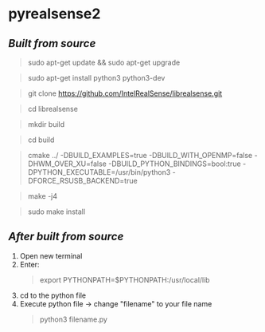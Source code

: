 # **pyrealsense2**
## ***Built from source***

> sudo apt-get update && sudo apt-get upgrade

> sudo apt-get install python3 python3-dev

> git clone https://github.com/IntelRealSense/librealsense.git

> cd librealsense

> mkdir build

> cd build

> cmake ../ -DBUILD_EXAMPLES=true -DBUILD_WITH_OPENMP=false -DHWM_OVER_XU=false -DBUILD_PYTHON_BINDINGS=bool:true -DPYTHON_EXECUTABLE=/usr/bin/python3 -DFORCE_RSUSB_BACKEND=true

> make -j4

> sudo make install

## ***After built from source***
1.  Open new terminal
2.  Enter:
    > export PYTHONPATH=$PYTHONPATH:/usr/local/lib
3.  cd to the python file
4.  Execute python file -> change "filename" to your file name
    > python3 filename.py